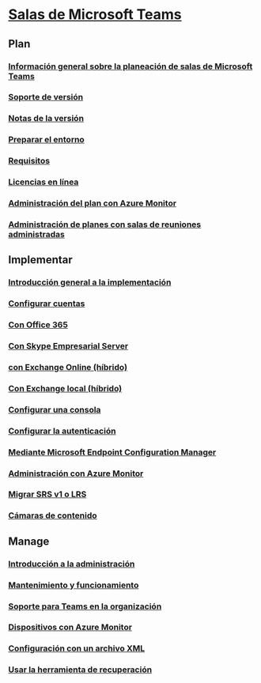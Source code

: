 # [Salas de Microsoft Teams](index.md)
## Plan
### [Información general sobre la planeación de salas de Microsoft Teams](rooms-plan.md)
### [Soporte de versión](rooms-lifecycle-support.md)
### [Notas de la versión](rooms-release-note.md)
### [Preparar el entorno](rooms-prep.md)
### [Requisitos](requirements.md) 
### [Licencias en línea](rooms-licensing.md)
### [Administración del plan con Azure Monitor](azure-monitor-plan.md)
### [Administración de planes con salas de reuniones administradas](managed-meeting-rooms.md)

## Implementar
### [Introducción general a la implementación](rooms-deploy.md)
### [Configurar cuentas](rooms-configure-accounts.md)
### [Con Office 365](with-office-365.md)
### [Con Skype Empresarial Server](with-skype-for-business-server-2015.md)
### [con Exchange Online (híbrido)](with-exchange-online.md)
### [Con Exchange local (híbrido)](with-exchange-on-premises.md)
### [Configurar una consola](console.md)
### [Configurar la autenticación](rooms-authentication.md)
### [Mediante Microsoft Endpoint Configuration Manager](rooms-scale.md)
### [Administración con Azure Monitor](azure-monitor-deploy.md)
### [Migrar SRS v1 o LRS](lrs-migration.md)
### [Cámaras de contenido](content-camera.md)

## Manage
### [Introducción a la administración](rooms-manage.md)
### [Mantenimiento y funcionamiento](rooms-operations.md)
### [Soporte para Teams en la organización](known-issues.md)
### [Dispositivos con Azure Monitor](azure-monitor-manage.md)
### [Configuración con un archivo XML](xml-config-file.md)
### [Usar la herramienta de recuperación](recovery-tool.md)

